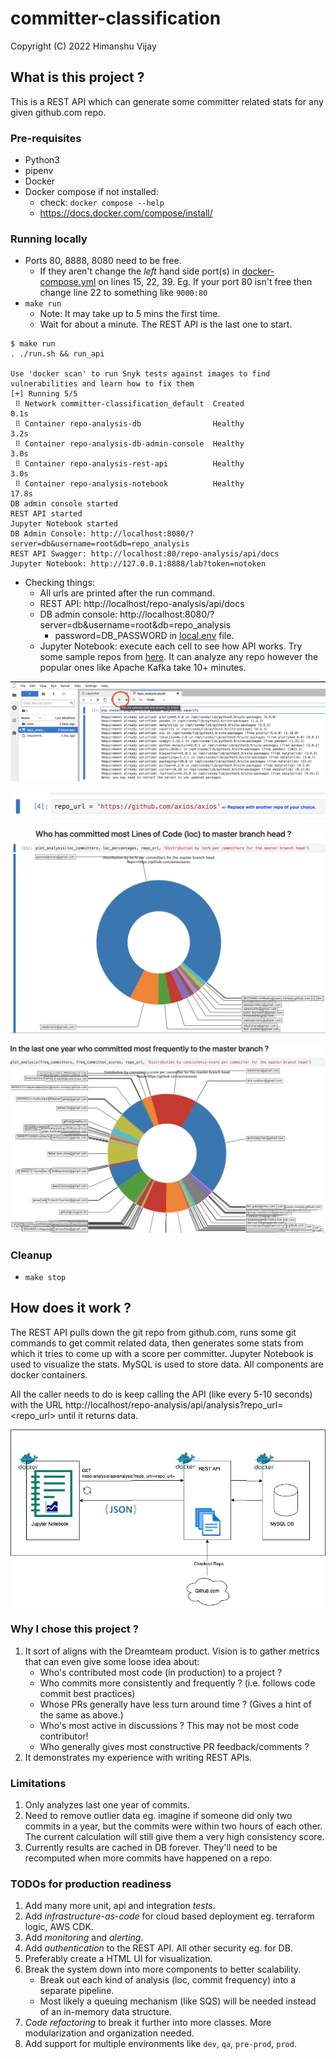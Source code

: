 # committer-classification
Copyright (C) 2022 Himanshu Vijay

## What is this project ?
This is a REST API which can generate some committer related stats 
for any given github.com repo. 

### Pre-requisites
* Python3
* pipenv
* Docker
* Docker compose if not installed: 
  * check: `docker compose --help`
  * https://docs.docker.com/compose/install/

### Running locally
* Ports 80, 8888, 8080 need to be free. 
  * If they aren't change the *left* hand side port(s) in [docker-compose.yml](docker-compose.yml) 
    on lines 15, 22, 39. Eg. If your port 80 isn't free then change 
    line 22 to something like `9000:80`
* `make run`
  * Note: It may take up to 5 mins the first time.
  * Wait for about a minute. The REST API is the last one to start.
```
$ make run
. ./run.sh && run_api

Use 'docker scan' to run Snyk tests against images to find vulnerabilities and learn how to fix them
[+] Running 5/5
 ⠿ Network committer-classification_default  Created                                                                                                                                 0.1s
 ⠿ Container repo-analysis-db                Healthy                                                                                                                                 3.2s
 ⠿ Container repo-analysis-db-admin-console  Healthy                                                                                                                                 3.0s
 ⠿ Container repo-analysis-rest-api          Healthy                                                                                                                                 3.0s
 ⠿ Container repo-analysis-notebook          Healthy                                                                                                                                17.8s
DB admin console started
REST API started
Jupyter Notebook started
DB Admin Console: http://localhost:8080/?server=db&username=root&db=repo_analysis
REST API Swagger: http://localhost:80/repo-analysis/api/docs
Jupyter Notebook: http://127.0.0.1:8888/lab?token=notoken 
```
* Checking things:
  * All urls are printed after the run command.
  * REST API: http://localhost/repo-analysis/api/docs
  * DB admin console: http://localhost:8080/?server=db&username=root&db=repo_analysis
    * password=DB_PASSWORD in [local.env](local.env) file.
  * Jupyter Notebook: execute each cell to see how API works. Try some sample repos from [here](https://github.com/search?q=stars%3A%22%3E+100%22+size%3A%3C5000&type=Repositories&ref=advsearch&l=&l=).
  It can analyze any repo however the popular ones like Apache Kafka take 10+ minutes.
    
![nb_cell_click](docs/nb_cell_click.png)

![nb_url](docs/nb_url.png)

![nb_loc](docs/nb_loc.png)

![nb_freq](docs/nb_freq.png)

### Cleanup    
* `make stop`  

## How does it work ?
The REST API pulls down the git repo from github.com,
runs some git commands to get commit related data, then generates some 
stats from which it tries to come up with a score per committer.
Jupyter Notebook is used to visualize the stats. MySQL is used to store 
data. All components are docker containers.

All the caller needs to do is keep calling the API (like every 5-10 seconds)
with the URL http://localhost/repo-analysis/api/analysis?repo_url=<repo_url>
until it returns data.

![repo_analysis_arch.jpg](docs/repo_analysis_arch.jpg)

### Why I chose this project ?
1. It sort of aligns with the Dreamteam product. Vision is to gather metrics
that can even give some loose idea about: 
   * Who's contributed most code (in production) to a project ?
   * Who commits more consistently and frequently ? (i.e. follows code commit best practices)
   * Whose PRs generally have less turn around time ? (Gives a hint of the same as above.)
   * Who's most active in discussions ? This may not be most code contributor!
   * Who generally gives most constructive PR feedback/comments ?  
2. It demonstrates my experience with writing REST APIs.

### Limitations
1. Only analyzes last one year of commits.
2. Need to remove outlier data eg. imagine if someone did only two commits 
   in a year, but the commits were within two hours of each other. 
   The current calculation will still give them a very high consistency 
   score.
3. Currently results are cached in DB forever. They'll need to be 
   recomputed when more commits have happened on a repo.   

### TODOs for production readiness
1. Add many more unit, api and integration *tests*.
2. Add *infrastructure-as-code* for cloud based deployment eg. 
   terraform logic, AWS CDK.
3. Add *monitoring* and *alerting*.
4. Add *authentication* to the REST API. All other security eg. for DB.
5. Preferably create a HTML UI for visualization.
6. Break the system down into more components to better scalability.
    * Break out each kind of analysis (loc, commit frequency) into a 
    separate pipeline.
    * Most likely a queuing mechanism (like SQS) will be needed instead
  of an in-memory data structure.
7. *Code refactoring* to break it further into more classes. More modularization and 
   organization needed.
8. Add support for multiple environments like `dev`, `qa`, `pre-prod`, `prod`.   